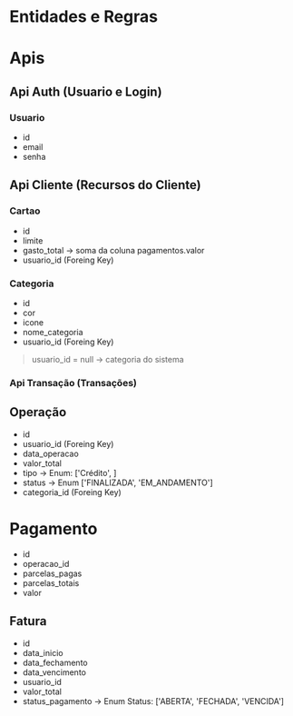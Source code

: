 # Entidades e Regras

# Apis

## Api Auth (Usuario e Login)

### Usuario

- id
- email
- senha

## Api Cliente (Recursos do Cliente)

### Cartao

- id
- limite
- gasto_total -> soma da coluna pagamentos.valor
- usuario_id (Foreing Key)

### Categoria

- id
- cor
- icone
- nome_categoria
- usuario_id (Foreing Key)

> usuario_id = null -> categoria do sistema

### Api Transação (Transações)

## Operação

- id
- usuario_id (Foreing Key)
- data_operacao
- valor_total
- tipo -> Enum: ['Crédito', ]
- status -> Enum ['FINALIZADA', 'EM_ANDAMENTO']
- categoria_id (Foreing Key)

# Pagamento
- id
- operacao_id
- parcelas_pagas
- parcelas_totais
- valor

## Fatura

- id
- data_inicio
- data_fechamento
- data_vencimento
- usuario_id
- valor_total
- status_pagamento -> Enum Status: ['ABERTA', 'FECHADA', 'VENCIDA']